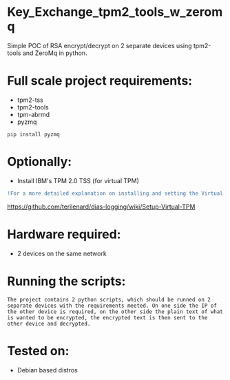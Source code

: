 # Key_Exchange_tpm2_tools_w_zeromq
Simple POC of RSA encrypt/decrypt on 2 separate devices using tpm2-tools and ZeroMq in python.
# Full scale project requirements:
- tpm2-tss
- tpm2-tools
- tpm-abrmd
- pyzmq
```
pip install pyzmq
```
# Optionally:
- Install IBM's TPM 2.0 TSS (for virtual TPM)
```diff
!For a more detailed explanation on installing and setting the Virtual TPM the following tutorial can be taken:
```
https://github.com/terilenard/dias-logging/wiki/Setup-Virtual-TPM

# Hardware required:
- 2 devices on the same network 
# Running the scripts:
```
The project contains 2 python scripts, which should be runned on 2 separate devices with the requirements meeted. On one side the IP of the other device is required, on the other side the plain text of what is wanted to be encrypted, the encrypted text is then sent to the other device and decrypted.
```
# Tested on:
- Debian based distros

